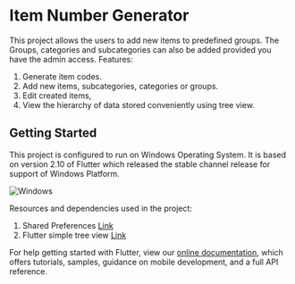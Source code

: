# Item Number Generator

This project  allows the users to add new items to predefined groups. The Groups, categories and subcategories can
also be added provided you have the admin access.
Features:
1. Generate item codes.
2. Add new items, subcategories, categories or groups.
3. Edit created items,
4. View the hierarchy of data stored conveniently using tree view.

## Getting Started

This project is configured to run on Windows Operating System. It is based on version 2.10 of Flutter which 
released the stable channel release for support of Windows Platform.

![Windows](https://download.logo.wine/logo/Microsoft_Windows/Microsoft_Windows-Logo.wine.png)

Resources and dependencies used in the project:
1. Shared Preferences [Link](https://pub.dev/packages/shared_preferences)
2. Flutter simple tree view [Link](https://pub.dev/packages/flutter_simple_treeview)

For help getting started with Flutter, view our
[online documentation](https://flutter.dev/docs), which offers tutorials,
samples, guidance on mobile development, and a full API reference.
